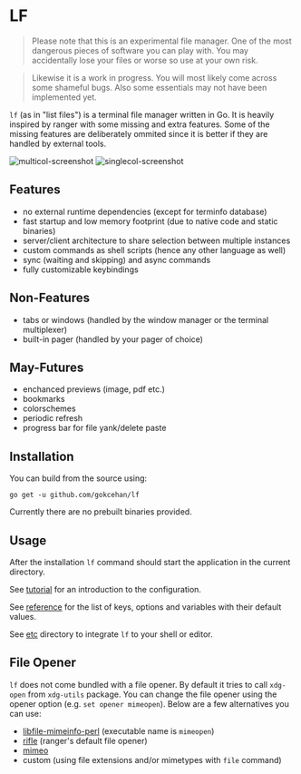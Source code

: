 # LF

> Please note that this is an experimental file manager.
> One of the most dangerous pieces of software you can play with.
> You may accidentally lose your files or worse so use at your own risk.

> Likewise it is a work in progress.
> You will most likely come across some shameful bugs.
> Also some essentials may not have been implemented yet.

`lf` (as in "list files") is a terminal file manager written in Go.
It is heavily inspired by ranger with some missing and extra features.
Some of the missing features are deliberately ommited
since it is better if they are handled by external tools.

![multicol-screenshot](http://i.imgur.com/DaTUenu.png)
![singlecol-screenshot](http://i.imgur.com/p95xzUj.png)

## Features

- no external runtime dependencies (except for terminfo database)
- fast startup and low memory footprint (due to native code and static binaries)
- server/client architecture to share selection between multiple instances
- custom commands as shell scripts (hence any other language as well)
- sync (waiting and skipping) and async commands
- fully customizable keybindings

## Non-Features

- tabs or windows (handled by the window manager or the terminal multiplexer)
- built-in pager (handled by your pager of choice)

## May-Futures

- enchanced previews (image, pdf etc.)
- bookmarks
- colorschemes
- periodic refresh
- progress bar for file yank/delete paste

## Installation

You can build from the source using:

    go get -u github.com/gokcehan/lf

Currently there are no prebuilt binaries provided.

## Usage

After the installation `lf` command should start the application in the current directory.

See [tutorial](doc/tutorial.md) for an introduction to the configuration.

See [reference](doc/reference.md) for the list of keys, options and variables with their default values.

See [etc](etc) directory to integrate `lf` to your shell or editor.

## File Opener

`lf` does not come bundled with a file opener.
By default it tries to call `xdg-open` from `xdg-utils` package.
You can change the file opener using the opener option (e.g. `set opener mimeopen`).
Below are a few alternatives you can use:

- [libfile-mimeinfo-perl](https://metacpan.org/release/File-MimeInfo) (executable name is `mimeopen`)
- [rifle](http://ranger.nongnu.org/) (ranger's default file opener)
- [mimeo](http://xyne.archlinux.ca/projects/mimeo/)
- custom (using file extensions and/or mimetypes with `file` command)

